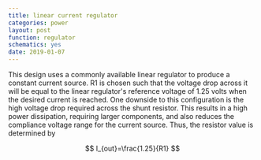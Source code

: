 ```yaml
---
title: linear current regulator
categories: power
layout: post
function: regulator
schematics: yes
date: 2019-01-07
---
```


This design uses a commonly available linear regulator to produce a constant current source.
R1 is chosen such that the voltage drop across it will be equal to the linear regulator's reference voltage of 1.25 volts when the desired current is reached. 
One downside to this configuration is the high voltage drop required across the shunt resistor. This results in a high power dissipation, requiring larger components, and also reduces the compliance voltage range for the current source.
Thus, the resistor value is determined by 

$$ I_{out}=\frac{1.25}{R1} $$
